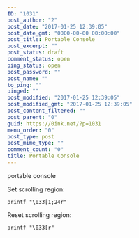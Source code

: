 ```yaml
---
ID: "1031"
post_author: "2"
post_date: "2017-01-25 12:39:05"
post_date_gmt: "0000-00-00 00:00:00"
post_title: Portable Console
post_excerpt: ""
post_status: draft
comment_status: open
ping_status: open
post_password: ""
post_name: ""
to_ping: ""
pinged: ""
post_modified: "2017-01-25 12:39:05"
post_modified_gmt: "2017-01-25 12:39:05"
post_content_filtered: ""
post_parent: "0"
guid: https://0ink.net/?p=1031
menu_order: "0"
post_type: post
post_mime_type: ""
comment_count: "0"
title: Portable Console
---
```


portable console


Set scrolling region:

    printf "\033[1;24r"

Reset scrolling region:

    printf "\033[r"

